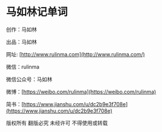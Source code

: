 # 马如林记单词

创作：马如林

出品：马如林

网址:   [http://www.rulinma.com](http://www.rulinma.com/)

微信：rulinma 

微信公众号：马如林

微博：[https://weibo.com/rulinma](https://weibo.com/rulinma)

简书：[https://www.jianshu.com/u/dc2b9e3f708e](https://www.jianshu.com/u/dc2b9e3f708e)



版权所有 翻版必究 未经许可 不得使用或转载



